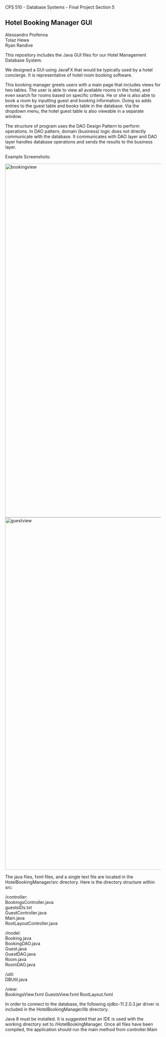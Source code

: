 CPS 510 - Database Systems - Final Project 
Section 5

## Hotel Booking Manager GUI

Alessandro Profenna  
Tolaz Hewa  
Ryan Randive  



This repository includes the Java GUI files for our Hotel Management Database System.

We designed a GUI using JavaFX that would be typically used by a hotel concierge. It is representative of hotel room booking software. 

This booking manager greets users with a main page that includes views for two tables. The user is able to view all available rooms in the hotel, and even search for rooms based on specific criteria.  He or she is also able to book a room by inputting guest and booking information. Doing so adds entries to the guest table and books table in the database. Via the dropdown menu, the hotel guest table is also viewable in a separate window.

The structure of program uses the DAO Design Pattern to perform operations. In DAO pattern, domain (business) logic does not directly communicate with the database. It communicates with DAO layer and DAO layer handles database operations and sends the results to the business layer.

Example Screenshots:

<img width="1140" alt="bookingview" src="https://cloud.githubusercontent.com/assets/15040875/21598076/a40577ca-d123-11e6-8702-67c51830ddc1.png">


<img width="1136" alt="guestview" src="https://cloud.githubusercontent.com/assets/15040875/21598242/2346ae70-d127-11e6-85f1-92c41315128d.png">



The java files, fxml files, and a single text file are located in the HotelBookingManager/src directory.
Here is the directory structure within src:

/controller:  
  BookingsController.java  
  guestsIDs.txt  
  GuestController.java  
  Main.java  
  RootLayoutController.java  

/model:  
  Booking.java  
  BookingDAO.java  
  Guest.java  
  GuestDAO.java  
  Room.java  
  RoomDAO.java  

/util:  
  DBUtil.java  

/view:  
  BookingsView.fxml
  GuestsView.fxml
  RootLayout.fxml


In order to connect to the database, the following ojdbc-11.2.0.3.jar driver is included in the HotelBookingManager/lib directory.


Java 8 must be installed. It is suggested that an IDE is used with the working directory set to /HotelBookingManager.
Once all files have been compiled, the application should run the main method from controller.Main





